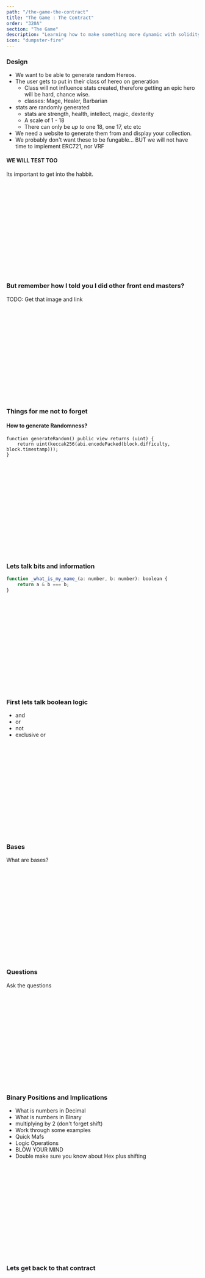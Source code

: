 ```yaml
---
path: "/the-game-the-contract"
title: "The Game : The Contract"
order: "320A"
section: "The Game"
description: "Learning how to make something more dynamic with solidity"
icon: "dumpster-fire"
---
```


### Design
* We want to be able to generate random Hereos.
* The user gets to put in their class of hereo on generation
  * Class will not influence stats created, therefore getting an epic hero will
    be hard, chance wise.
  * classes: Mage, Healer, Barbarian
* stats are randomly generated
  * stats are strength, health, intellect, magic, dexterity
  * A scale of 1 - 18
  * There can only be _up to_ one 18, one 17, etc etc
* We need a website to generate them from and display your collection.
* We probably don't want these to be fungable...  BUT we will not have time to implement ERC721, nor VRF

#### WE WILL TEST TOO
Its important to get into the habbit.

<br />
<br />
<br />
<br />
<br />
<br />
<br />
<br />
<br />
<br />
<br />
<br />
<br />
<br />

### But remember how I told you I did other front end masters?
TODO: Get that image and link

<br />
<br />
<br />
<br />
<br />
<br />
<br />
<br />
<br />
<br />
<br />
<br />
<br />
<br />


### Things for me not to forget
#### How to generate Randomness?
```
function generateRandom() public view returns (uint) {
    return uint(keccak256(abi.encodePacked(block.difficulty, block.timestamp)));
}
```

<br />
<br />
<br />
<br />
<br />
<br />
<br />
<br />
<br />
<br />
<br />
<br />
<br />
<br />

### Lets talk bits and information

```javascript
function _what_is_my_name_(a: number, b: number): boolean {
    return a & b === b;
}
```

<br />
<br />
<br />
<br />
<br />
<br />
<br />
<br />
<br />
<br />
<br />
<br />
<br />
<br />

### First lets talk boolean logic
* and
* or
* not
* exclusive or

<br />
<br />
<br />
<br />
<br />
<br />
<br />
<br />
<br />
<br />
<br />
<br />
<br />
<br />

### Bases
What are bases?

<br />
<br />
<br />
<br />
<br />
<br />
<br />
<br />
<br />
<br />
<br />
<br />
<br />
<br />

### Questions
Ask the questions

<br />
<br />
<br />
<br />
<br />
<br />
<br />
<br />
<br />
<br />
<br />
<br />
<br />
<br />

### Binary Positions and Implications
* What is numbers in Decimal
* What is numbers in Binary
* multiplying by 2 (don't forget shift)
* Work through some examples
* Quick Mafs
* Logic Operations
* BLOW YOUR MIND
* Double make sure you know about Hex plus shifting

<br />
<br />
<br />
<br />
<br />
<br />
<br />
<br />
<br />
<br />
<br />
<br />
<br />
<br />

### Lets get back to that contract

<br />
<br />
<br />
<br />
<br />
<br />
<br />
<br />
<br />
<br />
<br />
<br />
<br />
<br />



